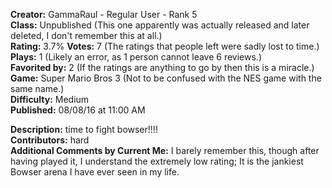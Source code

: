 **Creator:** GammaRaul - Regular User - Rank 5 <br>
**Class:** Unpublished (This one apparently was actually released and later deleted, I don't remember this at all.) <br>
**Rating:** 3.7%
**Votes:** 7 (The ratings that people left were sadly lost to time.) <br>
**Plays:** 1 (Likely an error, as 1 person cannot leave 6 reviews.) <br>
**Favorited by:** 2 (If the ratings are anything to go by then this is a miracle.) <br>
**Game:** Super Mario Bros 3 (Not to be confused with the NES game with the same name.) <br>
**Difficulty:** Medium <br>
**Published:** 08/08/16 at 11:00 AM

**Description:** time to fight bowser!!!! <br>
**Contributors:** hard <br>
**Additional Comments by Current Me:** I barely remember this, though after having played it, I understand the extremely low rating; It is the jankiest Bowser arena I have ever seen in my life.
